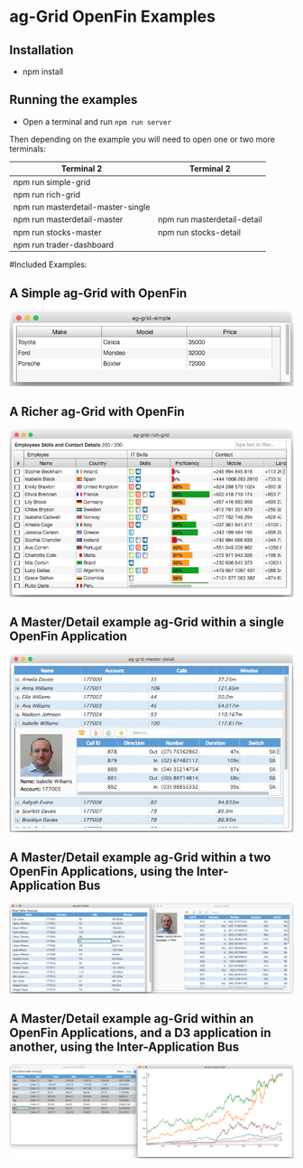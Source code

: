 # ag-Grid OpenFin Examples

## Installation

- npm install

## Running the examples

- Open a terminal and run `npm run server`

Then depending on the example you will need to open one or two more terminals:

| Terminal 2                         |      Terminal 2             |  
|------------------------------------|-----------------------------|
| npm run simple-grid                |                             |
| npm run rich-grid                  |                             |
| npm run masterdetail-master-single |                             |
| npm run masterdetail-master        | npm run masterdetail-detail |
| npm run stocks-master              | npm run stocks-detail       |
| npm run trader-dashboard           |                             |

#Included Examples:

## A Simple ag-Grid with OpenFin
![Simple Grid with OpenFin](/docs/images/simple-grid.png?raw=true "Simple Grid with OpenFin")
## A Richer ag-Grid with OpenFin
![Rich Grid with OpenFin](/docs/images/rich-grid.png?raw=true "Rich Grid with OpenFin")
## A Master/Detail example ag-Grid within a single OpenFin Application
![Master/Detail within Single OpenFin Application](/docs/images/masterdetail-single.png?raw=true "Master/Detail within Single OpenFin Application")
## A Master/Detail example ag-Grid within a two OpenFin Applications, using the Inter-Application Bus
![Master/Detail with Multiple OpenFin Applications](/docs/images/masterdetail-multi.png?raw=true "Master/Detail with Multiple OpenFin Applications")
## A Master/Detail example ag-Grid within an OpenFin Applications, and a D3 application in another, using the Inter-Application Bus
![Master/Detail ag-Grid/D3 with Multiple OpenFin Applications](/docs/images/masterdetail-graph.png?raw=true "Master/Detail ag-Grid/D3 with Multiple OpenFin Applications")
